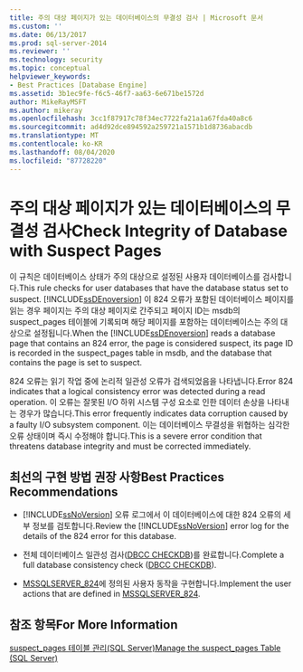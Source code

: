 ```yaml
---
title: 주의 대상 페이지가 있는 데이터베이스의 무결성 검사 | Microsoft 문서
ms.custom: ''
ms.date: 06/13/2017
ms.prod: sql-server-2014
ms.reviewer: ''
ms.technology: security
ms.topic: conceptual
helpviewer_keywords:
- Best Practices [Database Engine]
ms.assetid: 3b1ec9fe-f6c5-46f7-aa63-6e671be1572d
author: MikeRayMSFT
ms.author: mikeray
ms.openlocfilehash: 3cc1f87917c78f34ec7722fa21a1a67fda40a8c6
ms.sourcegitcommit: ad4d92dce894592a259721a1571b1d8736abacdb
ms.translationtype: MT
ms.contentlocale: ko-KR
ms.lasthandoff: 08/04/2020
ms.locfileid: "87728220"
---
```

# <a name="check-integrity-of-database-with-suspect-pages"></a><span data-ttu-id="1afa7-102">주의 대상 페이지가 있는 데이터베이스의 무결성 검사</span><span class="sxs-lookup"><span data-stu-id="1afa7-102">Check Integrity of Database with Suspect Pages</span></span>
  <span data-ttu-id="1afa7-103">이 규칙은 데이터베이스 상태가 주의 대상으로 설정된 사용자 데이터베이스를 검사합니다.</span><span class="sxs-lookup"><span data-stu-id="1afa7-103">This rule checks for user databases that have the database status set to suspect.</span></span> <span data-ttu-id="1afa7-104">[!INCLUDE[ssDEnoversion](../../includes/ssdenoversion-md.md)] 이 824 오류가 포함된 데이터베이스 페이지를 읽는 경우 페이지는 주의 대상 페이지로 간주되고 페이지 ID는 msdb의 suspect_pages 테이블에 기록되며 해당 페이지를 포함하는 데이터베이스는 주의 대상으로 설정됩니다.</span><span class="sxs-lookup"><span data-stu-id="1afa7-104">When the [!INCLUDE[ssDEnoversion](../../includes/ssdenoversion-md.md)] reads a database page that contains an 824 error, the page is considered suspect, its page ID is recorded in the suspect_pages table in msdb, and the database that contains the page is set to suspect.</span></span>  
  
 <span data-ttu-id="1afa7-105">824 오류는 읽기 작업 중에 논리적 일관성 오류가 검색되었음을 나타냅니다.</span><span class="sxs-lookup"><span data-stu-id="1afa7-105">Error 824 indicates that a logical consistency error was detected during a read operation.</span></span> <span data-ttu-id="1afa7-106">이 오류는 잘못된 I/O 하위 시스템 구성 요소로 인한 데이터 손상을 나타내는 경우가 많습니다.</span><span class="sxs-lookup"><span data-stu-id="1afa7-106">This error frequently indicates data corruption caused by a faulty I/O subsystem component.</span></span> <span data-ttu-id="1afa7-107">이는 데이터베이스 무결성을 위협하는 심각한 오류 상태이며 즉시 수정해야 합니다.</span><span class="sxs-lookup"><span data-stu-id="1afa7-107">This is a severe error condition that threatens database integrity and must be corrected immediately.</span></span>  
  
## <a name="best-practices-recommendations"></a><span data-ttu-id="1afa7-108">최선의 구현 방법 권장 사항</span><span class="sxs-lookup"><span data-stu-id="1afa7-108">Best Practices Recommendations</span></span>  
  
-   <span data-ttu-id="1afa7-109">[!INCLUDE[ssNoVersion](../../includes/ssnoversion-md.md)] 오류 로그에서 이 데이터베이스에 대한 824 오류의 세부 정보를 검토합니다.</span><span class="sxs-lookup"><span data-stu-id="1afa7-109">Review the [!INCLUDE[ssNoVersion](../../includes/ssnoversion-md.md)] error log for the details of the 824 error for this database.</span></span>  
  
-   <span data-ttu-id="1afa7-110">전체 데이터베이스 일관성 검사([DBCC CHECKDB](/sql/t-sql/database-console-commands/dbcc-checkdb-transact-sql))를 완료합니다.</span><span class="sxs-lookup"><span data-stu-id="1afa7-110">Complete a full database consistency check ([DBCC CHECKDB](/sql/t-sql/database-console-commands/dbcc-checkdb-transact-sql)).</span></span>  
  
-   <span data-ttu-id="1afa7-111">[MSSQLSERVER_824](https://go.microsoft.com/fwlink/?LinkId=81397)에 정의된 사용자 동작을 구현합니다.</span><span class="sxs-lookup"><span data-stu-id="1afa7-111">Implement the user actions that are defined in [MSSQLSERVER_824](https://go.microsoft.com/fwlink/?LinkId=81397).</span></span>  
  
## <a name="for-more-information"></a><span data-ttu-id="1afa7-112">참조 항목</span><span class="sxs-lookup"><span data-stu-id="1afa7-112">For More Information</span></span>  
 [<span data-ttu-id="1afa7-113">suspect_pages 테이블 관리&#40;SQL Server&#41;</span><span class="sxs-lookup"><span data-stu-id="1afa7-113">Manage the suspect_pages Table &#40;SQL Server&#41;</span></span>](../backup-restore/manage-the-suspect-pages-table-sql-server.md)  
  
  
